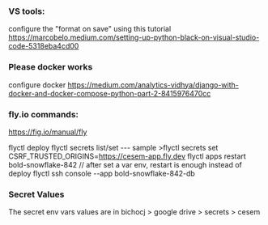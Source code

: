 
### VS tools:
configure the "format on save" using this tutorial https://marcobelo.medium.com/setting-up-python-black-on-visual-studio-code-5318eba4cd00

### Please docker works
configure docker
https://medium.com/analytics-vidhya/django-with-docker-and-docker-compose-python-part-2-8415976470cc


### fly.io commands:

https://fig.io/manual/fly

flyctl deploy
flyctl secrets list/set
--- sample >flyctl secrets set CSRF_TRUSTED_ORIGINS=https://cesem-app.fly.dev
flyctl apps restart bold-snowflake-842  // after set a var env, restart is enough instead of deploy
flyctl ssh console --app bold-snowflake-842-db

### Secret Values
The secret env vars values are in bichocj > google drive > secrets > cesem

